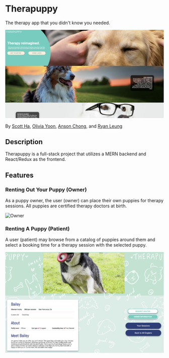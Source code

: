 # **Therapuppy**
The therapy app that you didn't know you needed.

![TheraPuppy](frontend/public/images/therapuppy-front.jpeg)

By [Scott Ha](https://github.com/aa-ScottHa/), [Olivia Yoon](https://github.com/jigglycode), [Anson Chong](https://github.com/Chong-anson), and [Ryan Leung](https://github.com/mckgegis)

## **Description**
Therapuppy is a full-stack project that utilizes a MERN backend and React/Redux as the frontend.

## **Features**

### Renting Out Your Puppy (Owner)
As a puppy owner, the user (owner) can place their own puppies for therapy sessions. All puppies are certified therapy doctors at birth.

![Owner](frontend/public/images/therapuppy-landing.jpeg)

### Renting A Puppy (Patient)
A user (patient) may browse from a catalog of puppies around them and select a booking time for a therapy session with the selected puppy.

![Renter](frontend/public/images/therapuppy-show.png)